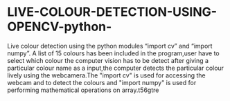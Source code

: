 # LIVE-COLOUR-DETECTION-USING-OPENCV-python-
Live colour detection using the python modules “import cv” and “import numpy”.
A list of 15 colours has been included in the program,user have to select which colour the computer vision has to be detect after giving a particular colour name as a input,the computer detects the particular colour lively using the webcamera.The "import cv" is used for accessing the webcam and to detect the colours and "import numpy" is used for performing mathematical operations on array.t56gtre
